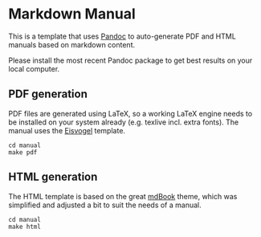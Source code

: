 # Markdown Manual

This is a template that uses [Pandoc](https://pandoc.org/) to auto-generate PDF and HTML manuals based on markdown content.

Please install the most recent Pandoc package to get best results on your local computer.

## PDF generation

PDF files are generated using LaTeX, so a working LaTeX engine needs to be installed on your system already (e.g. texlive incl. extra fonts). The manual uses the [Eisvogel](https://github.com/Wandmalfarbe/pandoc-latex-template) template.

```
cd manual
make pdf
```

## HTML generation

The HTML template is based on the great [mdBook](https://github.com/rust-lang-nursery/mdBook) theme, which was simplified and adjusted a bit to suit the needs of a manual.

```
cd manual
make html
```

